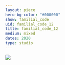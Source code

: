 ```yaml
---
layout: piece
hero-bg-color: "#000000"
show: familial_code
uid: familial_code_12
title: familial_code_12
medium: mixed
dates: 2020
type: studio
---
```


<img src="{{site.baseurl}}img/{{page.type}}/{{page.show}}/{{page.uid}}.jpg" class="piece-photo"/>
